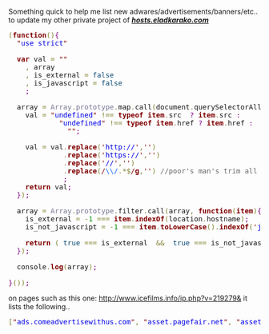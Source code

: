 Something quick to help me list new adwares/advertisements/banners/etc.. to update my other private project of <strong><em><a href="http://hosts.eladkarako.com" target="_blank">hosts.eladkarako.com</a></em></strong>

<pre><span style='color:#808030; '>(</span><span style='color:#800000; font-weight:bold; '>function</span><span style='color:#808030; '>(</span><span style='color:#808030; '>)</span><span style='color:#800080; '>{</span>
  <span style='color:#800000; '>"</span><span style='color:#0000e6; '>use strict</span><span style='color:#800000; '>"</span>

  <span style='color:#800000; font-weight:bold; '>var</span> val <span style='color:#808030; '>=</span> <span style='color:#800000; '>"</span><span style='color:#800000; '>"</span>
    <span style='color:#808030; '>,</span> array
    <span style='color:#808030; '>,</span> is_external <span style='color:#808030; '>=</span> <span style='color:#0f4d75; '>false</span>
    <span style='color:#808030; '>,</span> is_javascript <span style='color:#808030; '>=</span> <span style='color:#0f4d75; '>false</span>
    <span style='color:#800080; '>;</span>

  array <span style='color:#808030; '>=</span> <span style='color:#797997; '>Array</span><span style='color:#808030; '>.</span><span style='color:#797997; '>prototype</span><span style='color:#808030; '>.</span>map<span style='color:#808030; '>.</span>call<span style='color:#808030; '>(</span>document<span style='color:#808030; '>.</span>querySelectorAll<span style='color:#808030; '>(</span><span style='color:#800000; '>'</span><span style='color:#0000e6; '>*[src],*[href]</span><span style='color:#800000; '>'</span><span style='color:#808030; '>)</span><span style='color:#808030; '>,</span> <span style='color:#800000; font-weight:bold; '>function</span><span style='color:#808030; '>(</span><span style='color:#800000; font-weight:bold; '>item</span><span style='color:#808030; '>)</span><span style='color:#800080; '>{</span>
    val <span style='color:#808030; '>=</span> <span style='color:#800000; '>"</span><span style='color:#0000e6; '>undefined</span><span style='color:#800000; '>"</span> <span style='color:#808030; '>!==</span> <span style='color:#800000; font-weight:bold; '>typeof</span> <span style='color:#800000; font-weight:bold; '>item</span><span style='color:#808030; '>.</span>src  <span style='color:#800080; '>?</span> <span style='color:#800000; font-weight:bold; '>item</span><span style='color:#808030; '>.</span>src <span style='color:#800080; '>:</span> 
            <span style='color:#800000; '>"</span><span style='color:#0000e6; '>undefined</span><span style='color:#800000; '>"</span> <span style='color:#808030; '>!==</span> <span style='color:#800000; font-weight:bold; '>typeof</span> <span style='color:#800000; font-weight:bold; '>item</span><span style='color:#808030; '>.</span>href <span style='color:#800080; '>?</span> <span style='color:#800000; font-weight:bold; '>item</span><span style='color:#808030; '>.</span>href <span style='color:#800080; '>:</span> 
              <span style='color:#800000; '>"</span><span style='color:#800000; '>"</span><span style='color:#800080; '>;</span>

    val <span style='color:#808030; '>=</span> val<span style='color:#808030; '>.</span><span style='color:#800000; font-weight:bold; '>replace</span><span style='color:#808030; '>(</span><span style='color:#800000; '>'</span><span style='color:#0000e6; '>http://</span><span style='color:#800000; '>'</span><span style='color:#808030; '>,</span><span style='color:#800000; '>'</span><span style='color:#800000; '>'</span><span style='color:#808030; '>)</span>
             <span style='color:#808030; '>.</span><span style='color:#800000; font-weight:bold; '>replace</span><span style='color:#808030; '>(</span><span style='color:#800000; '>'</span><span style='color:#0000e6; '>https://</span><span style='color:#800000; '>'</span><span style='color:#808030; '>,</span><span style='color:#800000; '>'</span><span style='color:#800000; '>'</span><span style='color:#808030; '>)</span>
             <span style='color:#808030; '>.</span><span style='color:#800000; font-weight:bold; '>replace</span><span style='color:#808030; '>(</span><span style='color:#800000; '>'</span><span style='color:#0000e6; '>//</span><span style='color:#800000; '>'</span><span style='color:#808030; '>,</span><span style='color:#800000; '>'</span><span style='color:#800000; '>'</span><span style='color:#808030; '>)</span>
             <span style='color:#808030; '>.</span><span style='color:#800000; font-weight:bold; '>replace</span><span style='color:#808030; '>(</span><span style='color:#800000; '>/</span><span style='color:#0f69ff; '>\\/</span><span style='color:#808030; '>.</span><span style='color:#808030; '>*</span><span style='color:#808030; '>$</span><span style='color:#800000; '>/</span><span style='color:#800000; font-weight:bold; '>g</span><span style='color:#808030; '>,</span><span style='color:#800000; '>'</span><span style='color:#800000; '>'</span><span style='color:#808030; '>)</span> <span style='color:#696969; '>//poor's man's trim all non-hostname</span>
             <span style='color:#800080; '>;</span>
    <span style='color:#800000; font-weight:bold; '>return</span> val<span style='color:#800080; '>;</span>
  <span style='color:#800080; '>}</span><span style='color:#808030; '>)</span><span style='color:#800080; '>;</span>

  array <span style='color:#808030; '>=</span> <span style='color:#797997; '>Array</span><span style='color:#808030; '>.</span><span style='color:#797997; '>prototype</span><span style='color:#808030; '>.</span>filter<span style='color:#808030; '>.</span>call<span style='color:#808030; '>(</span>array<span style='color:#808030; '>,</span> <span style='color:#800000; font-weight:bold; '>function</span><span style='color:#808030; '>(</span><span style='color:#800000; font-weight:bold; '>item</span><span style='color:#808030; '>)</span><span style='color:#800080; '>{</span>
    is_external <span style='color:#808030; '>=</span> <span style='color:#808030; '>-</span><span style='color:#008c00; '>1</span> <span style='color:#808030; '>===</span> <span style='color:#800000; font-weight:bold; '>item</span><span style='color:#808030; '>.</span><span style='color:#800000; font-weight:bold; '>indexOf</span><span style='color:#808030; '>(</span>location<span style='color:#808030; '>.</span>hostname<span style='color:#808030; '>)</span><span style='color:#800080; '>;</span>
    is_not_javascript <span style='color:#808030; '>=</span> <span style='color:#808030; '>-</span><span style='color:#008c00; '>1</span> <span style='color:#808030; '>===</span> <span style='color:#800000; font-weight:bold; '>item</span><span style='color:#808030; '>.</span><span style='color:#800000; font-weight:bold; '>toLowerCase</span><span style='color:#808030; '>(</span><span style='color:#808030; '>)</span><span style='color:#808030; '>.</span><span style='color:#800000; font-weight:bold; '>indexOf</span><span style='color:#808030; '>(</span><span style='color:#800000; '>'</span><span style='color:#0000e6; '>javascript:</span><span style='color:#800000; '>'</span><span style='color:#808030; '>)</span><span style='color:#800080; '>;</span>

    <span style='color:#800000; font-weight:bold; '>return</span> <span style='color:#808030; '>(</span> <span style='color:#0f4d75; '>true</span> <span style='color:#808030; '>===</span> is_external  <span style='color:#808030; '>&amp;&amp;</span>  <span style='color:#0f4d75; '>true</span> <span style='color:#808030; '>===</span> is_not_javascript <span style='color:#808030; '>)</span><span style='color:#800080; '>;</span>
  <span style='color:#800080; '>}</span><span style='color:#808030; '>)</span><span style='color:#800080; '>;</span>

  console<span style='color:#808030; '>.</span><span style='color:#800000; font-weight:bold; '>log</span><span style='color:#808030; '>(</span>array<span style='color:#808030; '>)</span><span style='color:#800080; '>;</span>

<span style='color:#800080; '>}</span><span style='color:#808030; '>(</span><span style='color:#808030; '>)</span><span style='color:#808030; '>)</span><span style='color:#800080; '>;</span>
</pre>

on pages such as this one: <a href="http://www.icefilms.info/ip.php?v=219279&" target="_blank">http://www.icefilms.info/ip.php?v=219279&</a> it lists the following..

<pre><span style='color:#808030; '>[</span><span style='color:#800000; '>"</span><span style='color:#0000e6; '>ads.comeadvertisewithus.com</span><span style='color:#800000; '>"</span><span style='color:#808030; '>,</span> <span style='color:#800000; '>"</span><span style='color:#0000e6; '>asset.pagefair.net</span><span style='color:#800000; '>"</span><span style='color:#808030; '>,</span> <span style='color:#800000; '>"</span><span style='color:#0000e6; '>asset.pagefair.com</span><span style='color:#800000; '>"</span><span style='color:#808030; '>,</span> <span style='color:#800000; '>"</span><span style='color:#0000e6; '>ajax.googleapis.com</span><span style='color:#800000; '>"</span><span style='color:#808030; '>,</span> <span style='color:#800000; '>"</span><span style='color:#0000e6; '>forum.icefilms.info</span><span style='color:#800000; '>"</span><span style='color:#808030; '>,</span> <span style='color:#800000; '>"</span><span style='color:#0000e6; '>www.icedivx.com</span><span style='color:#800000; '>"</span><span style='color:#808030; '>,</span> <span style='color:#800000; '>"</span><span style='color:#0000e6; '>www.imdb.com</span><span style='color:#800000; '>"</span><span style='color:#808030; '>,</span> <span style='color:#800000; '>"</span><span style='color:#0000e6; '>www.youtube.com</span><span style='color:#800000; '>"</span><span style='color:#808030; '>,</span> <span style='color:#800000; '>"</span><span style='color:#0000e6; '>creative.wwwpromoter.com</span><span style='color:#800000; '>"</span><span style='color:#808030; '>,</span> <span style='color:#800000; '>"</span><span style='color:#0000e6; '>creative.wwwpromoter.com</span><span style='color:#800000; '>"</span><span style='color:#808030; '>,</span> <span style='color:#800000; '>"</span><span style='color:#0000e6; '>www.addthis.com</span><span style='color:#800000; '>"</span><span style='color:#808030; '>,</span> <span style='color:#800000; '>"</span><span style='color:#0000e6; '>s7.addthis.com</span><span style='color:#800000; '>"</span><span style='color:#808030; '>,</span> <span style='color:#800000; '>"</span><span style='color:#0000e6; '>encrypted-tbn3.gstatic.com</span><span style='color:#800000; '>"</span><span style='color:#808030; '>,</span> <span style='color:#800000; '>"</span><span style='color:#0000e6; '>encrypted-tbn3.gstatic.com</span><span style='color:#800000; '>"</span><span style='color:#808030; '>,</span> <span style='color:#800000; '>"</span><span style='color:#0000e6; '>www.imdb.com</span><span style='color:#800000; '>"</span><span style='color:#808030; '>,</span> <span style='color:#800000; '>"</span><span style='color:#0000e6; '>www.imdb.com</span><span style='color:#800000; '>"</span><span style='color:#808030; '>,</span> <span style='color:#800000; '>"</span><span style='color:#0000e6; '>www.imdb.com</span><span style='color:#800000; '>"</span><span style='color:#808030; '>,</span> <span style='color:#800000; '>"</span><span style='color:#0000e6; '>www.imdb.com</span><span style='color:#800000; '>"</span><span style='color:#808030; '>,</span> <span style='color:#800000; '>"</span><span style='color:#0000e6; '>forum.icefilms.info</span><span style='color:#800000; '>"</span><span style='color:#808030; '>,</span> <span style='color:#800000; '>"</span><span style='color:#0000e6; '>ajax.googleapis.com</span><span style='color:#800000; '>"</span><span style='color:#808030; '>,</span> <span style='color:#800000; '>"</span><span style='color:#0000e6; '>data.scorepresshidden.info</span><span style='color:#800000; '>"</span><span style='color:#808030; '>,</span> <span style='color:#800000; '>"</span><span style='color:#0000e6; '>data.scorepresshidden.info</span><span style='color:#800000; '>"</span><span style='color:#808030; '>,</span> <span style='color:#800000; '>"</span><span style='color:#0000e6; '>forum.icefilms.info</span><span style='color:#800000; '>"</span><span style='color:#808030; '>,</span> <span style='color:#800000; '>"</span><span style='color:#0000e6; '>st.chatango.com</span><span style='color:#800000; '>"</span><span style='color:#808030; '>,</span> <span style='color:#800000; '>"</span><span style='color:#0000e6; '>www.google-analytics.com</span><span style='color:#800000; '>"</span><span style='color:#808030; '>,</span> <span style='color:#800000; '>"</span><span style='color:#0000e6; '>ads.comeadvertisewithus.com</span><span style='color:#800000; '>"</span><span style='color:#808030; '>,</span> <span style='color:#800000; '>"</span><span style='color:#0000e6; '>get.scorepresshidden.info</span><span style='color:#800000; '>"</span><span style='color:#808030; '>,</span> <span style='color:#800000; '>"</span><span style='color:#0000e6; '>s7.addthis.com</span><span style='color:#800000; '>"</span><span style='color:#808030; '>]</span>
</pre>